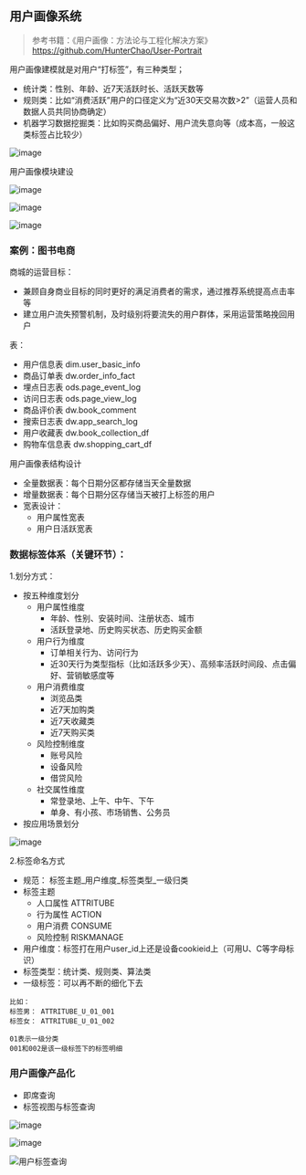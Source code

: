 ## 用户画像系统
> 参考书籍：《用户画像：方法论与工程化解决方案》 https://github.com/HunterChao/User-Portrait

用户画像建模就是对用户“打标签”，有三种类型；
- 统计类：性别、年龄、近7天活跃时长、活跃天数等
- 规则类：比如“消费活跃”用户的口径定义为“近30天交易次数>2”（运营人员和数据人员共同协商确定）
- 机器学习数据挖掘类：比如购买商品偏好、用户流失意向等（成本高，一般这类标签占比较少）

![image](images/用户画像数仓架构.png)

用户画像模块建设

![image](images/用户画像主要覆盖模块.jpg)

![image](images/用户画像建设项目流程.jpg)

![image](images/用户画像项目各阶段关键产出.jpg)


### 案例：图书电商
商城的运营目标：
- 兼顾自身商业目标的同时更好的满足消费者的需求，通过推荐系统提高点击率等
- 建立用户流失预警机制，及时级别将要流失的用户群体，采用运营策略挽回用户

表：
- 用户信息表 dim.user_basic_info
- 商品订单表 dw.order_info_fact 
- 埋点日志表 ods.page_event_log
- 访问日志表 ods.page_view_log
- 商品评价表 dw.book_comment
- 搜索日志表 dw.app_search_log
- 用户收藏表 dw.book_collection_df
- 购物车信息表 dw.shopping_cart_df


用户画像表结构设计
- 全量数据表：每个日期分区都存储当天全量数据
- 增量数据表：每个日期分区存储当天被打上标签的用户
- 宽表设计：
    - 用户属性宽表
    - 用户日活跃宽表

### 数据标签体系（关键环节）：
1.划分方式：
- 按五种维度划分
    - 用户属性维度
        - 年龄、性别、安装时间、注册状态、城市
        - 活跃登录地、历史购买状态、历史购买金额
    - 用户行为维度
        - 订单相关行为、访问行为
        - 近30天行为类型指标（比如活跃多少天）、高频率活跃时间段、点击偏好、营销敏感度等
    - 用户消费维度
        - 浏览品类
        - 近7天加购类
        - 近7天收藏类
        - 近7天购买类
    - 风险控制维度
        - 账号风险
        - 设备风险
        - 借贷风险
    - 社交属性维度 
        - 常登录地、上午、中午、下午
        - 单身、有小孩、市场销售、公务员
- 按应用场景划分

![image](images/画像标签应用场景划分.jpg)

2.标签命名方式
- 规范： 标签主题_用户维度_标签类型_一级归类
- 标签主题
    - 人口属性 ATTRITUBE
    - 行为属性 ACTION
    - 用户消费 CONSUME
    - 风险控制 RISKMANAGE
- 用户维度：标签打在用户user_id上还是设备cookieid上（可用U、C等字母标识）
- 标签类型：统计类、规则类、算法类
- 一级标签：可以再不断的细化下去
```
比如：
标签男： ATTRITUBE_U_01_001
标签女： ATTRITUBE_U_01_002

01表示一级分类
001和002是该一级标签下的标签明细
```

### 用户画像产品化
- 即席查询
- 标签视图与标签查询

![image](images/平台标签视图.jpg)

![image](images/标签元数据视图.jpg)

![用户标签查询](images/用户标签查询.jpg)

